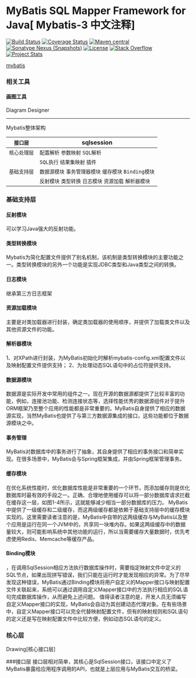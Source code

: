 MyBatis SQL Mapper Framework for Java[ Mybatis-3 中文注释]
=====================================

[![Build Status](https://travis-ci.org/mybatis/mybatis-3.svg?branch=master)](https://travis-ci.org/mybatis/mybatis-3)
[![Coverage Status](https://coveralls.io/repos/mybatis/mybatis-3/badge.svg?branch=master&service=github)](https://coveralls.io/github/mybatis/mybatis-3?branch=master)
[![Maven central](https://maven-badges.herokuapp.com/maven-central/org.mybatis/mybatis/badge.svg)](https://maven-badges.herokuapp.com/maven-central/org.mybatis/mybatis)
[![Sonatype Nexus (Snapshots)](https://img.shields.io/nexus/s/https/oss.sonatype.org/org.mybatis/mybatis.svg)](https://oss.sonatype.org/content/repositories/snapshots/org/mybatis/mybatis/)
[![License](http://img.shields.io/:license-apache-brightgreen.svg)](http://www.apache.org/licenses/LICENSE-2.0.html)
[![Stack Overflow](http://img.shields.io/:stack%20overflow-mybatis-brightgreen.svg)](http://stackoverflow.com/questions/tagged/mybatis)
[![Project Stats](https://www.openhub.net/p/mybatis/widgets/project_thin_badge.gif)](https://www.openhub.net/p/mybatis)

[mybatis](http://mybatis.github.io/images/mybatis-logo.png)

### 相关工具
#### 画图工具
Diagram Designer

-------------
Mybatis整体架构

|   `接口层`       |           sqlsession                    |
| -------------    | ------------------------------ |
| `核心处理层`     | `配置解析` `参数映射`  `SQL解析`         |
|                  | `SQL执行`  `结果集映射`  `插件`    |
| `基础支持层`     | `数据源模块`  `事务管理器模块`  `缓存模块` `Binding模块`    |
|                  | `反射模块` `类型转换` `日志模块` `资源加载` `解析器模块`      |

### 基础支持层

#### 反射模块
可以学习Java强大的反射功能。
#### 类型转换模块
Mybatis为简化配置文件提供了别名机制，该机制是类型转换模块的主要功能之一。类型转换模块的另外一个功能是实现JDBC类型和Java类型之间的转换。
#### 日志模块
继承第三方日志框架
#### 资源加载模块
主要是对类加载器进行封装，确定类加载器的使用顺序，并提供了加载类文件以及其他资源文件的功能。
#### 解析器模块
1、对XPath进行封装，为MyBatis初始化时解析mybatis-config.xml配置文件以及映射配置文件提供支持；
2、为处理动态SQL语句中的占位符提供支持。
#### 数据源模块
数据源是实际开发中常用的组件之一。现在开源的数据源都提供了比较丰富的功能，例如，连接池功能、检测连接状态等，选择性能优秀的数据源组件对于提升ORM框架乃至整个应用的性能都是非常重要的。MyBatis自身提供了相应的数据源实现，当然MyBatis也提供了与第三方数据源集成的接口，这些功能都位于数据源模块之中。
#### 事务管理
MyBatis对数据库中的事务进行了抽象，其自身提供了相应的事务接口和简单实现。在很多场景中，MyBatis会与Spring框架集成，并由Spring框架管理事务。
#### 缓存模块
在优化系统性能时，优化数据库性能是非常重要的一个环节，而添加缓存则是优化数据库时最有效的手段之一。正确、合理地使用缓存可以将一部分数据库请求拦截在缓存这一层，如图1-4所示，这就能够减少相当一部分数据库的压力。
MyBatis中提供了一级缓存和二级缓存，而这两级缓存都是依赖于基础支持层中的缓存模块实现的。这里需要读者注意的是，MyBatis中自带的这两级缓存与MyBatis以及整个应用是运行在同一个JVM中的，共享同一块堆内存。如果这两级缓存中的数据量较大，则可能影响系统中其他功能的运行，所以当需要缓存大量数据时，优先考虑使用Redis、Memcache等缓存产品。
#### Binding模块
，在调用SqlSession相应方法执行数据库操作时，需要指定映射文件中定义的SQL节点，如果出现拼写错误，我们只能在运行时才能发现相应的异常。为了尽早发现这种错误，MyBatis通过Binding模块将用户自定义的Mapper接口与映射配置文件关联起来，系统可以通过调用自定义Mapper接口中的方法执行相应的SQL语句完成数据库操作，从而避免上述问题。
值得读者注意的是，开发人员无须编写自定义Mapper接口的实现，MyBatis会自动为其创建动态代理对象。在有些场景中，自定义Mapper接口可以完全代替映射配置文件，但有的映射规则和SQL语句的定义还是写在映射配置文件中比较方便，例如动态SQL语句的定义。

### 核心层
Drawing[核心接口层]

###接口层
接口层相对简单，其核心是SqlSession接口，该接口中定义了MyBatis暴露给应用程序调用的API，也就是上层应用与MyBatis交互的桥梁。
